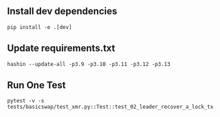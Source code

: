 
## Install dev dependencies

    pip install -e .[dev]


## Update requirements.txt

    hashin --update-all -p3.9 -p3.10 -p3.11 -p3.12 -p3.13


## Run One Test

    pytest -v -s tests/basicswap/test_xmr.py::Test::test_02_leader_recover_a_lock_tx
